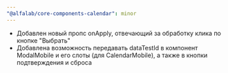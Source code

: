 ```yaml
---
"@alfalab/core-components-calendar": minor
---
```


- Добавлен новый пропс onApply, отвечающий за обработку клика по кнопке "Выбрать"  
- Добавлена возможность передавать dataTestId в компонент ModalMobile и его слоты (для CalendarMobile), а также в кнопки подтверждения и сброса
